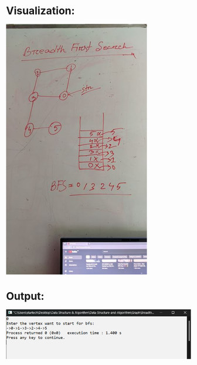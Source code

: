 # Visualization:
![alt text](https://github.com/syedmahedi/Data-Structure-and-Algorithm/blob/main/Graph/Breadth%20First%20Search/Visualization.jpg)

# Output:
![alt text](https://github.com/syedmahedi/Data-Structure-and-Algorithm/blob/main/Graph/Breadth%20First%20Search/Screenshot%202022-12-02%20231007.png)
